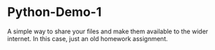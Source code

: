 # Python-Demo-1
A simple way to share your files and make them available to the wider internet. In this case, just an old homework assignment. 
